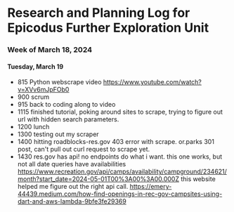 # Research and Planning Log for Epicodus Further Exploration Unit

### Week of March 18, 2024

#### Tuesday, March 19

* 815 Python webscrape video https://www.youtube.com/watch?v=XVv6mJpFOb0
* 900 scrum
* 915 back to coding along to video
* 1115 finished tutorial, poking around sites to scrape, trying to figure out url with hidden search parameters.
* 1200 lunch
* 1300 testing out my scraper
* 1400 hitting roadblocks-res.gov 403 error with scrape. or.parks 301 post, can't pull out curl request to scrape yet.
* 1430 res.gov has api!  no endpoints do what i want. this one works, but not all date queries have availabilities      https://www.recreation.gov/api/camps/availability/campground/234621/month?start_date=2024-05-01T00%3A00%3A00.000Z  this website helped me figure out the right api call. https://emery-44439.medium.com/how-find-openings-in-rec-gov-campsites-using-dart-and-aws-lambda-9bfe3fe29369